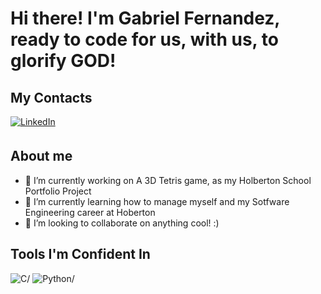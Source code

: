 # Hi there! I'm Gabriel Fernandez, ready to code for us, with us, to glorify GOD!
## My Contacts
<a href="https://www.linkedin.com/in/gabriel-fernandez-415609278/" target="_blank">
<img src=https://img.shields.io/badge/linkedin-%231E77B5.svg?&style=for-the-badge&logo=linkedin&logoColor=white alt=LinkedIn style="margin-bottom: 5px;" />
</a>

## About me
- 🔭 I’m currently working on A 3D Tetris game, as my Holberton School Portfolio Project
- 🌱 I’m currently learning how to manage myself and my Sotfware Engineering career at Hoberton
- 👯 I’m looking to collaborate on anything cool! :)
## Tools I'm Confident In
<img src=https://creazilla-store.fra1.digitaloceanspaces.com/cliparts/7829302/c-programming-language-clipart-md.png alt=C/>
<img src=https://upload.wikimedia.org/wikipedia/commons/thumb/1/1f/Python_logo_01.svg/600px-Python_logo_01.svg.png?20210503135843 alt=Python/>
